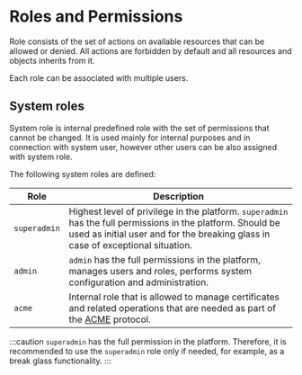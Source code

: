 # Roles and Permissions

Role consists of the set of actions on available resources that can be allowed or denied. All actions are forbidden by default and all resources and objects inherits from it.

Each role can be associated with multiple users.

## System roles

System role is internal predefined role with the set of permissions that cannot be changed.
It is used mainly for internal purposes and in connection with system user, however other users can be also assigned with system role. 

The following system roles are defined:

| Role         | Description                                                                                                                                                                                    |
|--------------|------------------------------------------------------------------------------------------------------------------------------------------------------------------------------------------------|
| `superadmin` | Highest level of privilege in the platform. `superadmin` has the full permissions in the platform. Should be used as initial user and for the breaking glass in case of exceptional situation. |
| `admin`      | `admin` has the full permissions in the platform, manages users and roles, performs system configuration and administration.                                                                   |
| `acme`       | Internal role that is allowed to manage certificates and related operations that are needed as part of the [ACME](../../protocols/acme/overview) protocol.                                     |

:::caution
`superadmin` has the full permission in the platform. Therefore, it is recommended to use the `superadmin` role only if needed, for example, as a break glass functionality.
:::
